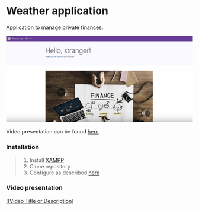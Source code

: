 # Weather application

Application to manage private finances.

![picture](Application_UI.png)

Video presentation can be found
[here](https://www.youtube.com/watch?v=KsEfR7NmmsU).

### **Installation**
> 1) Install [XAMPP](https://www.apachefriends.org/download.html)
> 2) Clone repository
> 3) Configure as described [here](https://www.youtube.com/watch?v=tD0Q5QwoQJI)

### Video presentation
[![Video Title or Description]](https://www.youtube.com/watch?v=KsEfR7NmmsU)
